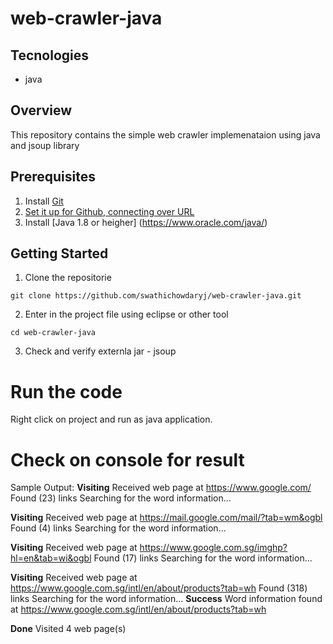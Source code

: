 # web-crawler-java
## Tecnologies
- java
## Overview
This repository contains the simple web crawler implemenataion using java and jsoup library

## Prerequisites
1. Install [Git](https://git-scm.com/book/en/v2/Getting-Started-Installing-Git)
2. [Set it up for Github, connecting over URL](https://help.github.com/articles/set-up-git/)
3. Install [Java 1.8 or heigher] (https://www.oracle.com/java/)

## Getting Started

1. Clone the repositorie
```
git clone https://github.com/swathichowdaryj/web-crawler-java.git
```
2. Enter in the project file using eclipse or other tool

```
cd web-crawler-java
```
3. Check and verify externla jar - jsoup

# Run the code
Right click on project and run as java application.

# Check on console for result
Sample Output:
**Visiting** Received web page at https://www.google.com/
Found (23) links
Searching for the word information...

**Visiting** Received web page at https://mail.google.com/mail/?tab=wm&ogbl
Found (4) links
Searching for the word information...

**Visiting** Received web page at https://www.google.com.sg/imghp?hl=en&tab=wi&ogbl
Found (17) links
Searching for the word information...

**Visiting** Received web page at https://www.google.com.sg/intl/en/about/products?tab=wh
Found (318) links
Searching for the word information...
**Success** Word information found at https://www.google.com.sg/intl/en/about/products?tab=wh

**Done** Visited 4 web page(s)
